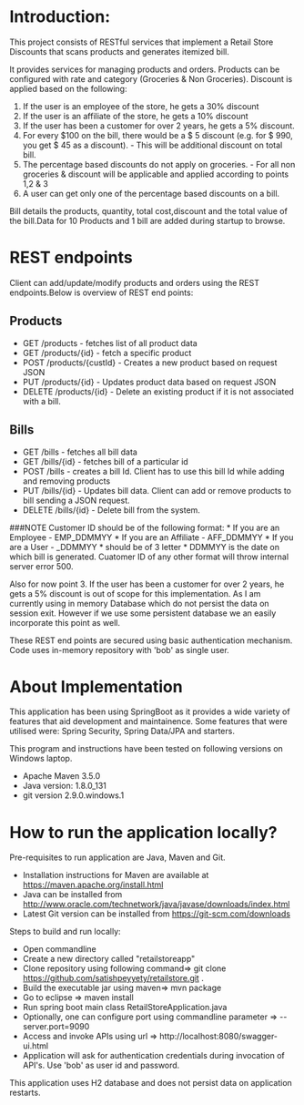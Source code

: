 # Introduction: 
This project consists of RESTful services that implement a Retail Store Discounts that scans products and generates itemized bill.

It provides services for managing products and orders.  Products can be configured with rate and category (Groceries & Non Groceries). Discount is applied based on the following:
1.	If the user is an employee of the store, he gets a 30% discount
2.	If the user is an affiliate of the store, he gets a 10% discount
3.	If the user has been a customer for over 2 years, he gets a 5% discount.
4.	For every $100 on the bill, there would be a $ 5 discount (e.g. for $ 990, you get $ 45 as a discount). - This will be additional discount on total bill.
5.	The percentage based discounts do not apply on groceries. - For all non groceries & discount will be applicable and applied according to points 1,2 & 3
6.	A user can get only one of the percentage based discounts on a bill.

Bill details the products, quantity, total cost,discount and the total value of the bill.Data for 10 Products and 1 bill are added during startup to browse.

# REST endpoints
Client can add/update/modify products and orders using the REST endpoints.Below is overview of REST end points:

## Products
*  GET /products - fetches list of all product data
*  GET /products/{id} - fetch a specific product
*  POST /products/{custId} - Creates a new product based on request JSON
*  PUT /products/{id} - Updates product data based on request JSON
*  DELETE /products/{id} - Delete an existing product if it is not associated with a bill.


## Bills
*  GET /bills - fetches all bill data
*  GET /bills/{id} - fetches bill of a particular id
*  POST /bills - creates a bill Id. Client has to use this bill Id while adding and removing products
*  PUT /bills/{id} - Updates bill data. Client can add or remove products to bill sending a JSON request.
*  DELETE /bills/{id} - Delete bill from the system.

###NOTE
Customer ID should be of the following format:
		 * If you are an Employee   - EMP_DDMMYY
		 * If you are an Affiliate  - AFF_DDMMYY
		 * If you are a User        - <ALIAS>_DDMMYY
		 * <ALIAS> should be of 3 letter
		 * DDMMYY is the date on which bill is generated.
Cuatomer ID of any other format will throw internal server error 500.

Also for now point 3. If the user has been a customer for over 2 years, he gets a 5% discount is out of scope for this implementation. As I am currently using in memory Database which do not persist the data on session exit. However if we use some persistent database we an easily incorporate this point as well. 

 These REST end points are secured using basic authentication mechanism. Code uses in-memory repository with 'bob' as single user.

# About Implementation

This application has been using SpringBoot as it provides a wide variety of features that aid development and maintainence. Some features that were utilised were: Spring Security, Spring Data/JPA and starters.

This program and instructions have been tested on following versions on Windows laptop.
*  Apache Maven 3.5.0 
*  Java version: 1.8.0_131
*  git version 2.9.0.windows.1



# How to run the application locally?

Pre-requisites to run application are Java, Maven and Git. 
*  Installation instructions for Maven are available at https://maven.apache.org/install.html
*  Java can be installed from http://www.oracle.com/technetwork/java/javase/downloads/index.html
*  Latest Git version can be installed from https://git-scm.com/downloads

Steps to build and run locally:
* Open commandline
* Create a new directory called "retailstoreapp" 
* Clone repository using following command=>   git clone https://github.com/satishpeyyety/retailstore.git .
* Build the executable jar using maven=> mvn package  
* Go to eclipse => maven install
* Run spring boot main class RetailStoreApplication.java
* Optionally, one can configure port using commandline parameter => --server.port=9090 
* Access and invoke APIs using url => http://localhost:8080/swagger-ui.html
* Application will ask for authentication credentials during invocation of API's. Use 'bob' as user id and password.

This application uses H2 database and does not persist data on application restarts. 


